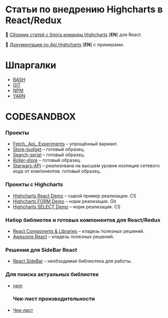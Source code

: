 # Статьи по внедрению Highcharts в React/Redux 
 
📖 [Сборник статей с блога команды Highcharts](https://www.highcharts.com/blog/?s=React) [**EN**] для React.

📖 [Документация по Api Highcharts](https://api.highcharts.com/highcharts/) [**EN**] c примерами.


# Шпаргалки

* [ BASH ](https://github.com/Dmitriy-8-Kireev/web-development/tree/master/bash)
* [ GIT ](https://github.com/Dmitriy-8-Kireev/web-development/blob/master/git/readme.md)  
* [ NPM ](https://github.com/Dmitriy-8-Kireev/web-development/tree/master/npm) 
* [ YARN ](https://github.com/areai51/yarn-cheatsheet) 

# CODESANDBOX
### Проекты
* [Fetch_ Api_ Experiments](https://codesandbox.io/embed/fetch-api-experiments-e6yrw?fontsize=14)  – упрощённый вариант.
* [Store-budget](https://codesandbox.io/embed/store-budget-7bj49?fontsize=14)  –  готовый образец.
* [Search-serial](https://codesandbox.io/embed/search-serials-s4sd4?fontsize=14)  –  готовый образец.
* [Roller-store](https://codesandbox.io/embed/roller-store-s30qi?fontsize=14)  –  готовый образец.
* [Starwars-API](https://codesandbox.io/embed/starwars-api-29ixu?fontsize=14)  –  реализована на высшем уровне изоляция сетевого кода от компонентов. готовый образец.
### Проекты c Highcharts
* [Highcharts React Demo](https://codesandbox.io/embed/highcharts-react-demo-f20q2?fontsize=14)  –  сырой пример реализации. CS
* [Highcharts FORM Demo](https://github.com/Dmitriy-8-Kireev/react-feedback-form)  –  норм реализация. Git
* [Highcharts SELECT Demo](https://codesandbox.io/embed/project1-rcemk?fontsize=14)  –  норм реализация. CS
### Набор библиотек и готовых компонентов для React/Redux
* [React Components & Libraries](https://github.com/Dmitriy-8-Kireev/awesome-react-components)  –  кладезь полезных решений.
* [Awesome React](https://github.com/Dmitriy-8-Kireev/awesome-react)  –  кладезь полезных решений.

### Решения для SideBar React
* [React SideBar](https://balloob.github.io/react-sidebar/example/index.html#)  –  необходимая библиотека для работы.



### Для поиска актуальных библиотек
* [npm](https://www.npmjs.com/)  

  ### Чек-лист производительности 
* [Чек-лист](https://github.com/Dmitriy-8-Kireev/Front-End-Performance-Checklist)


